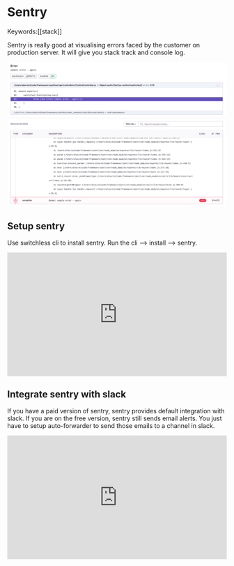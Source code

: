 # Sentry
Keywords:[[stack]]

Sentry is really good at visualising errors faced by the customer on production server. It will give you stack track and console log. 

![Sentry](/files/sentry.png)

## Setup sentry

Use switchless cli to install sentry. Run the cli --> install --> sentry. 

<div style="position: relative; padding-bottom: 56.25%; height: 0;"><iframe src="https://www.loom.com/embed/21256e5b123f4dc0a6a2dc411b08baa8" frameborder="0" webkitallowfullscreen mozallowfullscreen allowfullscreen style="position: absolute; top: 0; left: 0; width: 100%; height: 100%;"></iframe></div>

## Integrate sentry with slack

If you have a paid version of sentry, sentry provides default integration with slack. If you are on the free version, sentry still sends email alerts. You just have to setup auto-forwarder to send those emails to a channel in slack. 

<div style="position: relative; padding-bottom: 56.25%; height: 0;"><iframe src="https://www.loom.com/embed/e5abbcb2dc294dd8879a7590add5650a" frameborder="0" webkitallowfullscreen mozallowfullscreen allowfullscreen style="position: absolute; top: 0; left: 0; width: 100%; height: 100%;"></iframe></div>

